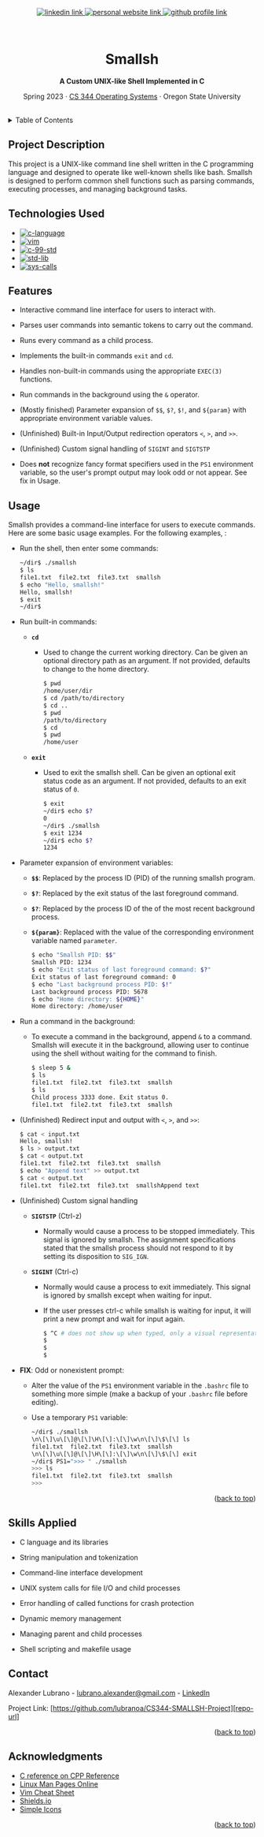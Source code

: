 <!-- Improved compatibility of back to top link: See: https://github.com/othneildrew/Best-README-Template/pull/73 -->
<a name="readme-top"></a>

<!-- Centered Title Section-->
<div align="center">
  <!-- Title Section Links -->
  <p>
    <a href="www.linkedin.com/in/lubrano-alexander">
      <img src="https://img.shields.io/badge/LinkedIn-0A66C2?style=for-the-badge&logo=linkedin" alt="linkedin link" />
    </a>
    <a href="https://lubranoa.github.io">
      <img src="https://img.shields.io/badge/Personal_Site-47b51b?style=for-the-badge" alt="personal website link" />
    </a>
    <a href="https://github.com/lubranoa">
      <img src="https://img.shields.io/badge/GitHub-8A2BE2?style=for-the-badge&logo=github" alt="github profile link" />
    </a>
  </p>
  <br />
  <!-- Titles and Subtitles -->
  <h1 align="center">Smallsh</h1>
  <p align="center">
    <b>A Custom UNIX-like Shell Implemented in C</b>
  </p>
  <p align="center">
    Spring 2023 · <a href="https://ecampus.oregonstate.edu/soc/ecatalog/ecoursedetail.htm?subject=CS&coursenumber=344&termcode=ALL">CS 344 Operating Systems</a> · Oregon State University
  </p>
  <br />
</div>

<!-- Table of Contents -->
<details>
  <summary>Table of Contents</summary>
    
  - [Project Description](#project-description)
  - [Technologies Used](#technologies-used)
  - [Features](#features)
  - [Usage](#usage)
  - [Skills Applied](#skills-applied)
  - [Contact](#contact)
  - [Acknowledgments](#acknowledgments)

</details>

<!-- Project Description -->
## Project Description

This project is a UNIX-like command line shell written in the C programming language and designed to operate like well-known shells like bash. Smallsh is designed to perform common shell functions such as parsing commands, executing processes, and managing background tasks.

<!-- Technologies Used -->
## Technologies Used

  - [![c-language][c-language]][c-language-url]
  - [![vim][vim]][vim-url]
  - [![c-99-std][c-99-std]][c-99-std-url]
  - [![std-lib][std-lib]][std-lib-url]
  - [![sys-calls][sys-calls]][sys-calls-url]

<!-- Features -->
## Features

  - Interactive command line interface for users to interact with.

  - Parses user commands into semantic tokens to carry out the command.

  - Runs every command as a child process.
  
  - Implements the built-in commands `exit` and `cd`.

  - Handles non-built-in commands using the appropriate `EXEC(3)` functions.

  - Run commands in the background using the `&` operator.

  - (Mostly finished) Parameter expansion of `$$`, `$?`, `$!`, and `${param}` with appropriate environment variable values.

  - (Unfinished) Built-in Input/Output redirection operators `<`, `>`, and `>>`.

  - (Unfinished) Custom signal handling of `SIGINT` and `SIGTSTP`

  - Does **not** recognize fancy format specifiers used in the `PS1` environment variable, so the user's prompt output may look odd or not appear. See fix in Usage.

<!-- Usage -->
## Usage

Smallsh provides a command-line interface for users to execute commands. Here are some basic usage examples. For the following examples, :

  - Run the shell, then enter some commands:

    ```bash
    ~/dir$ ./smallsh
    $ ls
    file1.txt  file2.txt  file3.txt  smallsh
    $ echo "Hello, smallsh!"
    Hello, smallsh!
    $ exit
    ~/dir$
    ```

  - Run built-in commands:

    - **`cd`**

      - Used to change the current working directory. Can be given an optional directory path as an argument. If not provided, defaults to change to the home directory.

        ```bash
        $ pwd
        /home/user/dir
        $ cd /path/to/directory
        $ cd ..
        $ pwd
        /path/to/directory
        $ cd
        $ pwd
        /home/user
        ```
    
    - **`exit`**

      - Used to exit the smallsh shell. Can be given an optional exit status code as an argument. If not provided, defaults to an exit status of `0`.

        ```bash
        $ exit
        ~/dir$ echo $?
        0
        ~/dir$ ./smallsh
        $ exit 1234
        ~/dir$ echo $?
        1234
        ```

  - Parameter expansion of environment variables:

    - **`$$`**: Replaced by the process ID (PID) of the running smallsh program.

    - **`$?`**: Replaced by the exit status of the last foreground command.

    - **`$?`**: Replaced by the process ID of the of the most recent background process.

    - **`${param}`**: Replaced with the value of the corresponding environment variable named `parameter`.

      ```bash
      $ echo "Smallsh PID: $$"
      Smallsh PID: 1234
      $ echo "Exit status of last foreground command: $?"
      Exit status of last foreground command: 0
      $ echo "Last background process PID: $!"
      Last background process PID: 5678
      $ echo "Home directory: ${HOME}"
      Home directory: /home/user
      ```

  - Run a command in the background:

    - To execute a command in the background, append `&` to a command. Smallsh will execute it in the background, allowing user to continue using the shell without waiting for the command to finish.

      ```bash
      $ sleep 5 &
      $ ls
      file1.txt  file2.txt  file3.txt  smallsh
      $ ls
      Child process 3333 done. Exit status 0.
      file1.txt  file2.txt  file3.txt  smallsh    
      ```

  - (Unfinished) Redirect input and output with `<`, `>`, and `>>`:

    ```bash
    $ cat < input.txt
    Hello, smallsh!
    $ ls > output.txt
    $ cat < output.txt
    file1.txt  file2.txt  file3.txt  smallsh
    $ echo "Append text" >> output.txt
    $ cat < output.txt
    file1.txt  file2.txt  file3.txt  smallshAppend text
    ```

  - (Unfinished) Custom signal handling
    
    - **`SIGTSTP`** (Ctrl-z)
      - Normally would cause a process to be stopped immediately. This signal is ignored by smallsh. The assignment specifications stated that the smallsh process should not respond to it by setting its disposition to `SIG_IGN`.

    - **`SIGINT`** (Ctrl-c)
      - Normally would cause a process to exit immediately. This signal is ignored by smallsh except when waiting for input.
      - If the user presses ctrl-c while smallsh is waiting for input, it will print a new prompt and wait for input again.

        ```bash
        $ ^C # does not show up when typed, only a visual representation
        $ 
        $ 
        $ 
        ```

  - **FIX**: Odd or nonexistent prompt:

    - Alter the value of the `PS1` environment variable in the `.bashrc` file to something more simple (make a backup of your `.bashrc` file before editing).
    - Use a temporary `PS1` variable:
    
      ```bash
      ~/dir$ ./smallsh
      \n\[\]\u\[\]@\[\]\H\[\]:\[\]\w\n\[\]\$\[\] ls
      file1.txt  file2.txt  file3.txt  smallsh
      \n\[\]\u\[\]@\[\]\H\[\]:\[\]\w\n\[\]\$\[\] exit
      ~/dir$ PS1=">>> " ./smallsh
      >>> ls
      file1.txt  file2.txt  file3.txt  smallsh
      >>> 
      ```

<p align="right">(<a href="#readme-top">back to top</a>)</p>

<!-- Skills Applied -->
## Skills Applied

  - C language and its libraries

  - String manipulation and tokenization

  - Command-line interface development

  - UNIX system calls for file I/O and child processes

  - Error handling of called functions for crash protection

  - Dynamic memory management

  - Managing parent and child processes
  
  - Shell scripting and makefile usage

<!-- Contact -->
## Contact

Alexander Lubrano - [lubrano.alexander@gmail.com][email] - [LinkedIn][linkedin-url]

Project Link: [https://github.com/lubranoa/CS344-SMALLSH-Project][repo-url]

<p align="right">(<a href="#readme-top">back to top</a>)</p>

<!-- Acknowledgements -->
## Acknowledgments
  
  - [C reference on CPP Reference][c-ref-url]
  - [Linux Man Pages Online][man-url]
  - [Vim Cheat Sheet][cheat-url]
  - [Shields.io][shields-url]
  - [Simple Icons][icons-url]

<p align="right">(<a href="#readme-top">back to top</a>)</p>

<!-- Markdown links -->
<!-- https://www.markdownguide.org/basic-syntax/#reference-style-links -->
[c-language]: https://img.shields.io/badge/Language-grey?style=for-the-badge&logo=c&logoColor=#A8B9CC
[c-language-url]: https://en.cppreference.com/

[vim]:https://img.shields.io/badge/Vim-grey?style=for-the-badge&logo=vim&logoColor=019733
[vim-url]: https://www.vim.org/

[c-99-std]: https://img.shields.io/badge/Standard_C99_(gcc)-grey?style=for-the-badge
[c-99-std-url]: https://en.cppreference.com/w/c/99

[std-lib]: https://img.shields.io/badge/C_Standard_Library-grey?style=for-the-badge
[std-lib-url]:https://en.cppreference.com/w/c/header

[sys-calls]: https://img.shields.io/badge/Linux_System_Calls-grey?style=for-the-badge
[sys-calls-url]: https://man7.org/linux/man-pages/man2/syscalls.2.html

[email]: mailto:lubrano.alexander@gmail.com
[linkedin-url]: https://linkedin.com/in/lubrano-alexander
[repo-url]: https://github.com/lubranoa/CS344-SMALLSH-Project

[cheat-url]: https://vim.rtorr.com/
[man-url]: https://man7.org/linux/man-pages/index.html
[c-ref-url]: https://en.cppreference.com/w/c
[shields-url]: https://shields.io/
[icons-url]: https://simpleicons.org/
